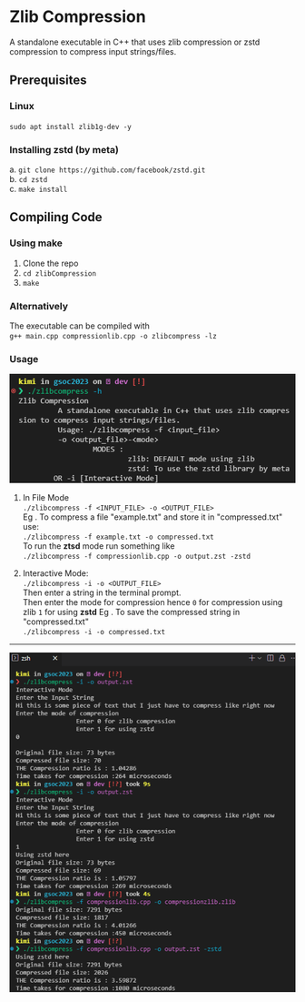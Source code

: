 # Zlib Compression
A standalone executable in C++ that uses zlib compression or zstd compression to compress input strings/files.

## Prerequisites
### Linux 
`sudo apt install zlib1g-dev -y`
<br>
### Installing zstd (by meta)
a. `git clone https://github.com/facebook/zstd.git` <br>
b.  `cd zstd` <br>
c. `make install` <br>

## Compiling  Code
### Using make
1. Clone the repo
2. `cd zlibCompression`
3. `make`

### Alternatively 
The executable can be compiled with<br>
`g++ main.cpp compressionlib.cpp -o zlibcompress -lz`

### Usage
![helpPage](help.png)

1. In File Mode <br> 
`./zlibcompress -f <INPUT_FILE> -o <OUTPUT_FILE>` <br>
Eg . To compress a file "example.txt" and store it in "compressed.txt" use:<br>
`./zlibcompress -f example.txt -o compressed.txt`<br>
To run the **ztsd** mode run something like<br>
`./zlibcompress -f compressionlib.cpp -o output.zst -zstd`


2. Interactive Mode: <br>
`./zlibcompress -i -o <OUTPUT_FILE>`<br>
Then enter a string in the terminal prompt. <br>
Then enter the mode for compression hence `0` for compression using zlib `1` for using **zstd**
Eg . To save the compressed string in "compressed.txt"<br>
`./zlibcompress -i -o compressed.txt`<br>
---

![Screenshot](screenshot.png)

